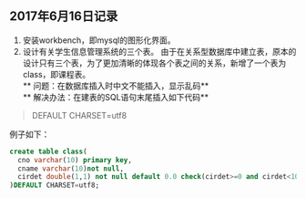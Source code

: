 ## 2017年6月16日记录  
1. 安装workbench，即mysql的图形化界面。
1. 设计有关学生信息管理系统的三个表。
由于在关系型数据库中建立表，原本的设计只有三个表，为了更加清晰的体现各个表之间的关系，新增了一个表为class，即课程表。  
** 问题：在数据库插入时中文不能插入，显示乱码**  
** 解决办法：在建表的SQL语句末尾插入如下代码**  
> DEFAULT CHARSET=utf8  

例子如下：
```sql
create table class(
  cno varchar(10) primary key,
  cname varchar(10)not null,
  cirdet double(1,1) not null default 0.0 check(cirdet>=0 and cirdet<10) 
)DEFAULT CHARSET=utf8;
```
